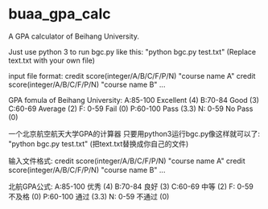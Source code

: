 buaa_gpa_calc
=============

A GPA calculator of Beihang University.

Just use python 3 to run bgc.py like this:
"python bgc.py test.txt"
(Replace text.txt with your own file)

input file format:
credit score(integer/A/B/C/F/P/N) "course name A"
credit score(integer/A/B/C/F/P/N) "course name B"
...

GPA fomula of Beihang University:
    A:85-100 Excellent (4)
    B:70-84  Good      (3)
    C:60-69  Average   (2)
    F: 0-59  Fail      (0)
    P:60-100 Pass      (3.3)
    N: 0-59  No Pass   (0)
    
    
一个北京航空航天大学GPA的计算器
只要用python3运行bgc.py像这样就可以了:
"python bgc.py test.txt"
(把text.txt替换成你自己的文件)

输入文件格式:
credit score(integer/A/B/C/F/P/N) "course name A"
credit score(integer/A/B/C/F/P/N) "course name B"
...

北航GPA公式:
    A:85-100 优秀 (4)
    B:70-84  良好      (3)
    C:60-69  中等   (2)
    F: 0-59  不及格      (0)
    P:60-100 通过      (3.3)
    N: 0-59  不通过   (0)
    
    